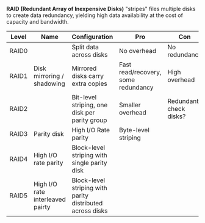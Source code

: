**RAID (Redundant Array of Inexpensive Disks)** "stripes" files multiple disks to create data redundancy, yielding high data availability at the cost of capacity and bandwidth.

|Level|Name|Configuration|Pro|Con|Picture|
|-----|----|---------|---|----|-----------|
|RAID0||Split data across disks|No overhead|No redundancy|
|RAID1|Disk mirroring / shadowing |Mirrored disks carry extra copies|Fast read/recovery, some redundancy|High overhead|[[https://upload.wikimedia.org/wikipedia/commons/thumb/b/b7/RAID_1.svg/640px-RAID_1.svg.png|height=250px,align=center]]|
|RAID2||Bit-level striping, one disk per parity group|Smaller overhead|Redundant check disks?|
|RAID3|Parity disk|High I/O Rate parity|Byte-level striping|
|RAID4|High I/O rate parity|Block-level striping with single parity disk|
|RAID5|High I/O rate interleaved pairty|Block-level striping with parity distributed across disks|||[[https://upload.wikimedia.org/wikipedia/commons/thumb/6/64/RAID_5.svg/800px-RAID_5.svg.png|height=250px,align=center]]|